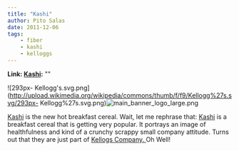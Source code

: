 ```yaml
---
title: "Kashi"
author: Pito Salas
date: 2011-12-06
tags:
    - fiber
    - kashi
    - kelloggs
---
```


**Link: [Kashi](None):** ""

![293px-
Kellogg's.svg.png](http://upload.wikimedia.org/wikipedia/commons/thumb/f/f9/Kellogg%27s.svg/293px-
Kellogg%27s.svg.png)![main_banner_logo_large.png](https://i0.wp.com/www.kashi.com/images/chrome/main_banner_logo_large.png?w=584)

[Kashi](<http://www.kashi.com/>) is the new hot breakfast cereal. Wait, let me
rephrase that: [Kashi](<http://www.kashi.com/>) is a breakfast cereal that is
getting very popular. It portrays an image of healthfulness and kind of a
crunchy scrappy small company attitude. Turns out that they are just part of
[Kellogs Company. ](<http://en.wikipedia.org/wiki/Kellogg_Company>)Oh Well!


